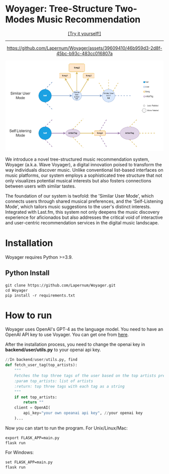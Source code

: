 # Woyager: Tree-Structure Two-Modes Music Recommendation
<div align="center">
  
  [[Try it yourself!]](http://52.91.131.179/)
  ______________________________________________________________________


  https://github.com/Lapernum/Woyager/assets/39609410/46b959d3-2d8f-45bc-b93c-483cc016807a



</div>


![alt text](Images/TreeMusicRecommendation_structure_v1_white.png)

We introduce a novel tree-structured music recommendation system, Woyager (a.k.a. Wave Voyager), a digital innovation poised to transform the way individuals discover music. Unlike conventional list-based interfaces on music platforms, our system employs a sophisticated tree structure that not only visualizes potential musical interests but also fosters connections between users with similar tastes.

The foundation of our system is twofold: the 'Similar User Mode', which connects users through shared musical preferences, and the 'Self-Listening Mode', which tailors music suggestions to the user's distinct interests. Integrated with Last.fm, this system not only deepens the music discovery experience for aficionados but also addresses the critical void of interactive and user-centric recommendation services in the digital music landscape.

Installation
============
Woyager requires Python >=3.9.

Python Install
--------------
```
git clone https://github.com/Lapernum/Woyager.git
cd Woyager
pip install -r requirements.txt
```


How to run
===============
Woyager uses OpenAI's GPT-4 as the language model. You need to have an OpenAI API key to use Voyager. You
can get one from <a href="https://platform.openai.com/api-keys">here</a>.

After the installation process, you need to change the openai key in **backend/user/utils.py** to your openai api key.
```python
//In backend/user/utils.py, find
def fetch_user_tag(top_artists):
    """
    Fetches the top three tags of the user based on the top artists preference of a user
    :param top_artists: list of artists
    :return: top three tags with each tag as a string
    """
    if not top_artists:
        return ""
    client = OpenAI(
        api_key="your own opeanai api key", //your openai key
    )...
```
Now you can start to run the program.
For Unix/Linux/Mac:
```
export FLASK_APP=main.py
flask run
```
For Windows:
```
set FLASK_APP=main.py
flask run
```





